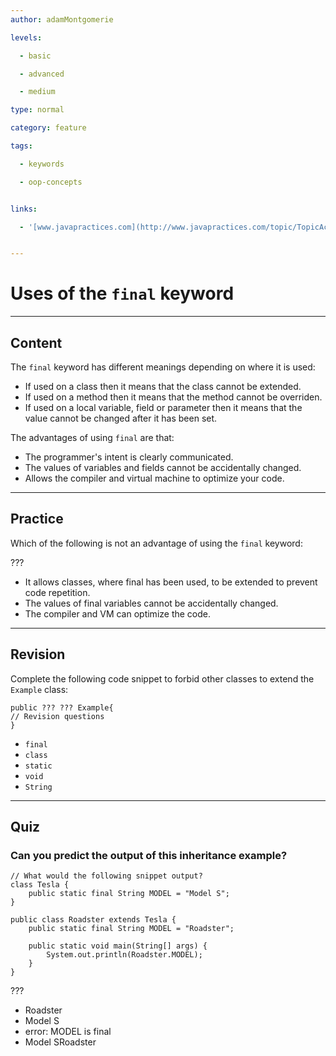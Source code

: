 ```yaml
---
author: adamMontgomerie

levels:

  - basic

  - advanced

  - medium

type: normal

category: feature

tags:

  - keywords

  - oop-concepts


links:

  - '[www.javapractices.com](http://www.javapractices.com/topic/TopicAction.do?Id=23){website}'


---
```


# Uses of the `final` keyword

---
## Content

The `final` keyword has different meanings depending on where it is used:
- If used on a class then it means that the class cannot be extended.
- If used on a method then it means that the method cannot be overriden.
- If used on a local variable, field or parameter then it means that the value cannot be changed after it has been set.

The advantages of using `final` are that:
- The programmer's intent is clearly communicated.
- The values of variables and fields cannot be accidentally changed.
- Allows the compiler and virtual machine to optimize your code.

---
## Practice

Which of the following is not an advantage of using the `final` keyword:

???


* It allows classes, where final has been used, to be extended to prevent code repetition.
* The values of final variables cannot be accidentally changed.
* The compiler and VM can optimize the code.

---
## Revision

Complete the following code snippet to forbid other classes to extend the `Example` class:
```
public ??? ??? Example{
// Revision questions
}
```

* `final`
* `class`
* `static`
* `void`
* `String`

---
## Quiz
### Can you predict the output of this inheritance example?
```
// What would the following snippet output?
class Tesla {
    public static final String MODEL = "Model S";
}

public class Roadster extends Tesla {
    public static final String MODEL = "Roadster";

    public static void main(String[] args) {
        System.out.println(Roadster.MODEL);
    }
}
```

???

* Roadster
* Model S
* error: MODEL is final
* Model SRoadster

